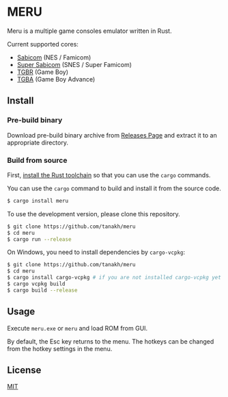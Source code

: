 # MERU

Meru is a multiple game consoles emulator written in Rust.

Current supported cores:

* [Sabicom](https://github.com/tanakh/sabicom) (NES / Famicom)
* [Super Sabicom](https://github.com/tanakh/sabicom) (SNES / Super Famicom)
* [TGBR](https://github.com/tanakh/tgbr) (Game Boy)
* [TGBA](https://github.com/tanakh/tgba) (Game Boy Advance)

## Install

### Pre-build binary

Download pre-build binary archive from [Releases Page](https://github.com/tanakh/meru/releases) and extract it to an appropriate directory.

### Build from source

First, [install the Rust toolchain](https://www.rust-lang.org/tools/install) so that you can use the `cargo` commands.

You can use the `cargo` command to build and install it from the source code.

```sh
$ cargo install meru
```

To use the development version, please clone this repository.

```sh
$ git clone https://github.com/tanakh/meru
$ cd meru
$ cargo run --release
```

On Windows, you need to install dependencies by `cargo-vcpkg`:

```sh
$ git clone https://github.com/tanakh/meru
$ cd meru
$ cargo install cargo-vcpkg # if you are not installed cargo-vcpkg yet
$ cargo vcpkg build
$ cargo build --release
```

## Usage

Execute `meru.exe` or `meru` and load ROM from GUI.

By default, the Esc key returns to the menu. The hotkeys can be changed from the hotkey settings in the menu.

## License

[MIT](LICENSE)
